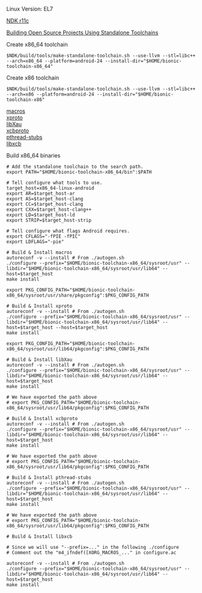 Linux Version: EL7  

[NDK r11c](https://developer.android.com/ndk/downloads/older_releases)  

[Building Open Source Projects Using Standalone Toolchains](https://developer.android.com/ndk/guides/standalone_toolchain#building_open_source_projects_using_standalone_toolchains)  

Create x86_64 toolchain  
```  
$NDK/build/tools/make-standalone-toolchain.sh --use-llvm --stl=libc++ --arch=x86_64 --platform=android-24 --install-dir="$HOME/bionic-toolchain-x86_64"
```  
  
Create x86 toolchain  
```
$NDK/build/tools/make-standalone-toolchain.sh --use-llvm --stl=libc++ --arch=x86 --platform=android-24 --install-dir="$HOME/bionic-toolchain-x86"
```

[macros](https://gitlab.freedesktop.org/xorg/util/macros)  
[xproto](https://gitlab.freedesktop.org/xorg/proto/xproto)  
[libXau](https://gitlab.freedesktop.org/xorg/lib/libxau)  
[xcbproto](https://gitlab.freedesktop.org/xorg/proto/xcbproto)  
[pthread-stubs](https://gitlab.freedesktop.org/xorg/lib/pthread-stubs)  
[libxcb](https://gitlab.freedesktop.org/xorg/lib/libxcb)  
  
Build x86_64 binaries  
```  
# Add the standalone toolchain to the search path.
export PATH="$HOME/bionic-toolchain-x86_64/bin":$PATH 

# Tell configure what tools to use.
target_host=x86_64-linux-android
export AR=$target_host-ar
export AS=$target_host-clang
export CC=$target_host-clang
export CXX=$target_host-clang++
export LD=$target_host-ld
export STRIP=$target_host-strip

# Tell configure what flags Android requires.
export CFLAGS="-fPIE -fPIC"
export LDFLAGS="-pie"

# Build & Install macros
autoreconf -v --install # From ./autogen.sh
./configure --prefix="$HOME/bionic-toolchain-x86_64/sysroot/usr" --libdir="$HOME/bionic-toolchain-x86_64/sysroot/usr/lib64" --host=$target_host
make install

export PKG_CONFIG_PATH="$HOME/bionic-toolchain-x86_64/sysroot/usr/share/pkgconfig":$PKG_CONFIG_PATH

# Build & Install xproto
autoreconf -v --install # From ./autogen.sh
./configure --prefix="$HOME/bionic-toolchain-x86_64/sysroot/usr" --libdir="$HOME/bionic-toolchain-x86_64/sysroot/usr/lib64" --host=$target_host --host=$target_host
make install

export PKG_CONFIG_PATH="$HOME/bionic-toolchain-x86_64/sysroot/usr/lib64/pkgconfig":$PKG_CONFIG_PATH

# Build & Install libXau
autoreconf -v --install # From ./autogen.sh
./configure --prefix="$HOME/bionic-toolchain-x86_64/sysroot/usr" --libdir="$HOME/bionic-toolchain-x86_64/sysroot/usr/lib64" --host=$target_host
make install

# We have exported the path above
# export PKG_CONFIG_PATH="$HOME/bionic-toolchain-x86_64/sysroot/usr/lib64/pkgconfig":$PKG_CONFIG_PATH

# Build & Install xcbproto
autoreconf -v --install # From ./autogen.sh
./configure --prefix="$HOME/bionic-toolchain-x86_64/sysroot/usr" --libdir="$HOME/bionic-toolchain-x86_64/sysroot/usr/lib64" --host=$target_host
make install

# We have exported the path above
# export PKG_CONFIG_PATH="$HOME/bionic-toolchain-x86_64/sysroot/usr/lib64/pkgconfig":$PKG_CONFIG_PATH

# Build & Install pthread-stubs
autoreconf -v --install # From ./autogen.sh
./configure --prefix="$HOME/bionic-toolchain-x86_64/sysroot/usr" --libdir="$HOME/bionic-toolchain-x86_64/sysroot/usr/lib64" --host=$target_host
make install

# We have exported the path above
# export PKG_CONFIG_PATH="$HOME/bionic-toolchain-x86_64/sysroot/usr/lib64/pkgconfig":$PKG_CONFIG_PATH

# Build & Install libxcb

# Since we will use "--prefix=..." in the following ./configure
# Comment out the "m4_ifndef([XORG_MACROS_..." in configure.ac

autoreconf -v --install # From ./autogen.sh
./configure --prefix="$HOME/bionic-toolchain-x86_64/sysroot/usr" --libdir="$HOME/bionic-toolchain-x86_64/sysroot/usr/lib64" --host=$target_host
make install

```  
